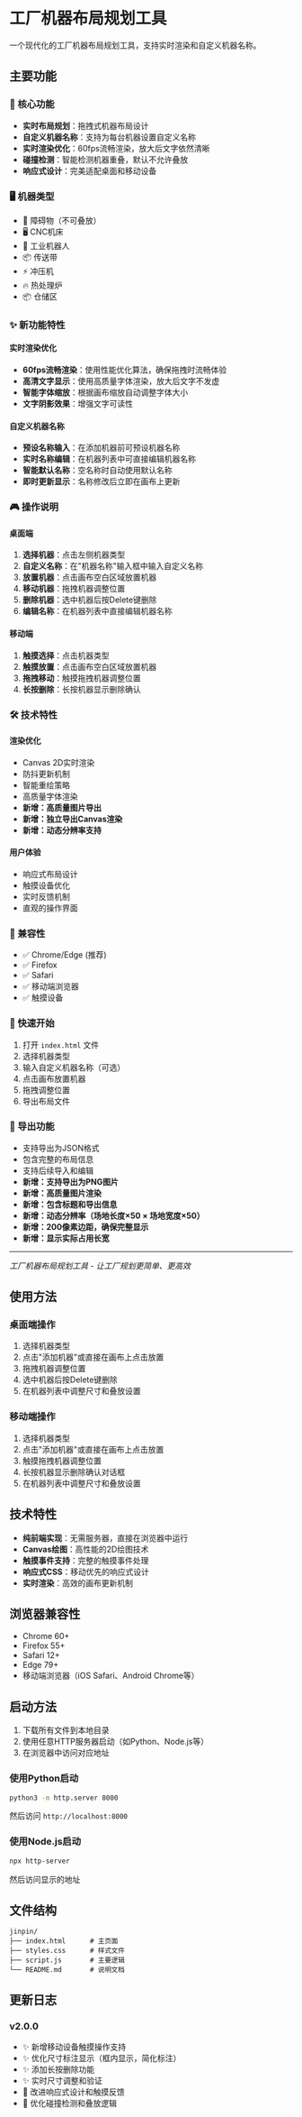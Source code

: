 # 工厂机器布局规划工具

一个现代化的工厂机器布局规划工具，支持实时渲染和自定义机器名称。

## 主要功能

### 🎯 核心功能
- **实时布局规划**：拖拽式机器布局设计
- **自定义机器名称**：支持为每台机器设置自定义名称
- **实时渲染优化**：60fps流畅渲染，放大后文字依然清晰
- **碰撞检测**：智能检测机器重叠，默认不允许叠放
- **响应式设计**：完美适配桌面和移动设备

### 🖥️ 机器类型
- 🚧 障碍物（不可叠放）
- 🖥️ CNC机床
- 🤖 工业机器人
- 📦 传送带
- ⚡ 冲压机
- 🔥 热处理炉
- 📦 仓储区

### ✨ 新功能特性

#### 实时渲染优化
- **60fps流畅渲染**：使用性能优化算法，确保拖拽时流畅体验
- **高清文字显示**：使用高质量字体渲染，放大后文字不发虚
- **智能字体缩放**：根据画布缩放自动调整字体大小
- **文字阴影效果**：增强文字可读性

#### 自定义机器名称
- **预设名称输入**：在添加机器前可预设机器名称
- **实时名称编辑**：在机器列表中可直接编辑机器名称
- **智能默认名称**：空名称时自动使用默认名称
- **即时更新显示**：名称修改后立即在画布上更新

### 🎮 操作说明

#### 桌面端
1. **选择机器**：点击左侧机器类型
2. **自定义名称**：在"机器名称"输入框中输入自定义名称
3. **放置机器**：点击画布空白区域放置机器
4. **移动机器**：拖拽机器调整位置
5. **删除机器**：选中机器后按Delete键删除
6. **编辑名称**：在机器列表中直接编辑机器名称

#### 移动端
1. **触摸选择**：点击机器类型
2. **触摸放置**：点击画布空白区域放置机器
3. **拖拽移动**：触摸拖拽机器调整位置
4. **长按删除**：长按机器显示删除确认

### 🛠️ 技术特性

#### 渲染优化
- Canvas 2D实时渲染
- 防抖更新机制
- 智能重绘策略
- 高质量字体渲染
- **新增：高质量图片导出**
- **新增：独立导出Canvas渲染**
- **新增：动态分辨率支持**

#### 用户体验
- 响应式布局设计
- 触摸设备优化
- 实时反馈机制
- 直观的操作界面

### 📱 兼容性
- ✅ Chrome/Edge (推荐)
- ✅ Firefox
- ✅ Safari
- ✅ 移动端浏览器
- ✅ 触摸设备

### 🚀 快速开始

1. 打开 `index.html` 文件
2. 选择机器类型
3. 输入自定义机器名称（可选）
4. 点击画布放置机器
5. 拖拽调整位置
6. 导出布局文件

### 📄 导出功能
- 支持导出为JSON格式
- 包含完整的布局信息
- 支持后续导入和编辑
- **新增：支持导出为PNG图片**
- **新增：高质量图片渲染**
- **新增：包含标题和导出信息**
- **新增：动态分辨率（场地长度×50 × 场地宽度×50）**
- **新增：200像素边距，确保完整显示**
- **新增：显示实际占用长宽**

---

*工厂机器布局规划工具 - 让工厂规划更简单、更高效*

## 使用方法

### 桌面端操作
1. 选择机器类型
2. 点击"添加机器"或直接在画布上点击放置
3. 拖拽机器调整位置
4. 选中机器后按Delete键删除
5. 在机器列表中调整尺寸和叠放设置

### 移动端操作
1. 选择机器类型
2. 点击"添加机器"或直接在画布上点击放置
3. 触摸拖拽机器调整位置
4. 长按机器显示删除确认对话框
5. 在机器列表中调整尺寸和叠放设置

## 技术特性

- **纯前端实现**：无需服务器，直接在浏览器中运行
- **Canvas绘图**：高性能的2D绘图技术
- **触摸事件支持**：完整的触摸事件处理
- **响应式CSS**：移动优先的响应式设计
- **实时渲染**：高效的画布更新机制

## 浏览器兼容性

- Chrome 60+
- Firefox 55+
- Safari 12+
- Edge 79+
- 移动端浏览器（iOS Safari、Android Chrome等）

## 启动方法

1. 下载所有文件到本地目录
2. 使用任意HTTP服务器启动（如Python、Node.js等）
3. 在浏览器中访问对应地址

### 使用Python启动
```bash
python3 -m http.server 8000
```
然后访问 `http://localhost:8000`

### 使用Node.js启动
```bash
npx http-server
```
然后访问显示的地址

## 文件结构

```
jinpin/
├── index.html      # 主页面
├── styles.css      # 样式文件
├── script.js       # 主要逻辑
└── README.md       # 说明文档
```

## 更新日志

### v2.0.0
- ✨ 新增移动设备触摸操作支持
- ✨ 优化尺寸标注显示（框内显示，简化标注）
- ✨ 添加长按删除功能
- ✨ 实时尺寸调整和验证
- 🎨 改进响应式设计和触摸反馈
- 🔧 优化碰撞检测和叠放逻辑 